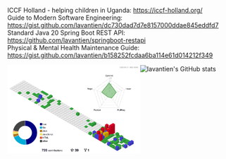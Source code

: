 ICCF Holland - helping children in Uganda: <https://iccf-holland.org/>  
Guide to Modern Software Engineering: <https://gist.github.com/lavantien/dc730dad7d7e8157000ddae845eddfd7>  
Standard Java 20 Spring Boot REST API: <https://github.com/lavantien/springboot-restapi>  
Physical & Mental Health Maintenance Guide: <https://gist.github.com/lavantien/b158252fcdaa6ba114e61d014212f349>  

<img src="./profile-3d-contrib/profile-gitblock.svg" alt="lavantien profile's gitblock" title="lavantien profile's gitblock" height="200" style="float: left" />
<img src="https://github-readme-stats.vercel.app/api?username=lavantien&show_icons=true&theme=transparent&hide=contribs" alt="lavantien's GitHub stats" title="lavantien's GitHub stats" height="200" style="float: left" />

